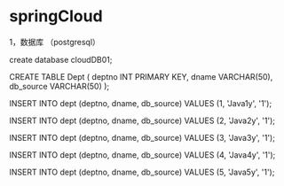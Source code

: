 # springCloud


1，数据库 （postgresql）






create database cloudDB01;




CREATE TABLE Dept
(
    deptno INT PRIMARY KEY,
    dname VARCHAR(50),
    db_source VARCHAR(50)
);







INSERT INTO dept (deptno, dname, db_source) VALUES (1, 'Java1y', '1');



INSERT INTO dept (deptno, dname, db_source) VALUES (2, 'Java2y', '1');



INSERT INTO dept (deptno, dname, db_source) VALUES (3, 'Java3y', '1');


INSERT INTO dept (deptno, dname, db_source) VALUES (4, 'Java4y', '1');



INSERT INTO dept (deptno, dname, db_source) VALUES (5, 'Java5y', '1');
